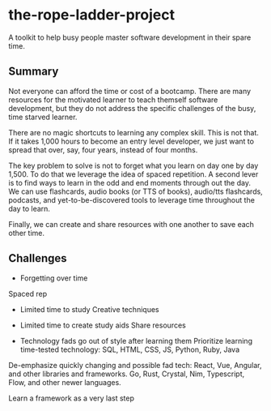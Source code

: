 # the-rope-ladder-project
A toolkit to help busy people master software development in their spare time.

## Summary
Not everyone can afford the time or cost of a bootcamp. There are many 
resources for the motivated learner
to teach themself software development,
but they do not address the specific
challenges of the busy, time starved
learner.

There are no magic shortcuts to learning
any complex skill. This is not that.
If it takes 1,000 hours to become an
entry level developer, we just want 
to spread that over, say, four years,
instead of four months.

The key problem to solve is not to 
forget what you learn on day one
by day 1,500. To do that we leverage
the idea of spaced repetition. A
second lever is to find ways to learn
in the odd and end moments through out the day.
We can use flashcards, audio books (or TTS of books),
audio/tts flashcards, podcasts, 
and yet-to-be-discovered tools
to leverage time throughout the
day to learn.

Finally, we can create and share
resources with one another to save
each other time.

## Challenges
- Forgetting over time

Spaced rep

- Limited time to study
Creative techniques

- Limited time to create study aids
Share resources

- Technology fads go out of style
after learning them
Prioritize learning time-tested 
technology:
SQL, HTML, CSS, JS, Python, Ruby,
Java

De-emphasize quickly changing and
possible fad tech:
React, Vue, Angular, and other 
libraries and frameworks. Go, Rust, 
Crystal, Nim, Typescript, Flow,
and other newer languages.

Learn a framework as a very last step

